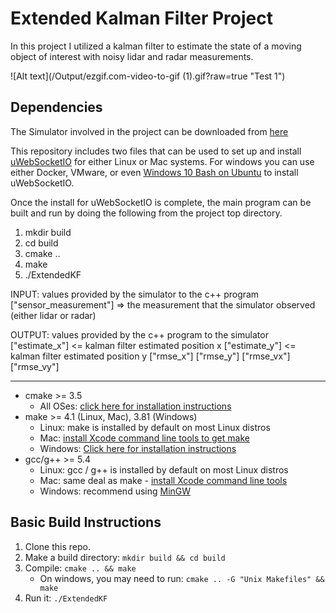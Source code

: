 # Extended Kalman Filter Project 
In this project I utilized a kalman filter to estimate the state of a moving object of interest with noisy lidar and radar measurements. 

![Alt text](/Output/ezgif.com-video-to-gif (1).gif?raw=true "Test 1")

## Dependencies

The Simulator involved in the project can be downloaded from [here](https://github.com/udacity/self-driving-car-sim/releases)

This repository includes two files that can be used to set up and install [uWebSocketIO](https://github.com/uWebSockets/uWebSockets) for either Linux or Mac systems. For windows you can use either Docker, VMware, or even [Windows 10 Bash on Ubuntu](https://www.howtogeek.com/249966/how-to-install-and-use-the-linux-bash-shell-on-windows-10/) to install uWebSocketIO.

Once the install for uWebSocketIO is complete, the main program can be built and run by doing the following from the project top directory.

1. mkdir build
2. cd build
3. cmake ..
4. make
5. ./ExtendedKF


INPUT: values provided by the simulator to the c++ program
["sensor_measurement"] => the measurement that the simulator observed (either lidar or radar)

OUTPUT: values provided by the c++ program to the simulator
["estimate_x"] <= kalman filter estimated position x
["estimate_y"] <= kalman filter estimated position y
["rmse_x"]
["rmse_y"]
["rmse_vx"]
["rmse_vy"]

---


* cmake >= 3.5
  * All OSes: [click here for installation instructions](https://cmake.org/install/)
* make >= 4.1 (Linux, Mac), 3.81 (Windows)
  * Linux: make is installed by default on most Linux distros
  * Mac: [install Xcode command line tools to get make](https://developer.apple.com/xcode/features/)
  * Windows: [Click here for installation instructions](http://gnuwin32.sourceforge.net/packages/make.htm)
* gcc/g++ >= 5.4
  * Linux: gcc / g++ is installed by default on most Linux distros
  * Mac: same deal as make - [install Xcode command line tools](https://developer.apple.com/xcode/features/)
  * Windows: recommend using [MinGW](http://www.mingw.org/)


## Basic Build Instructions

1. Clone this repo.
2. Make a build directory: `mkdir build && cd build`
3. Compile: `cmake .. && make` 
   * On windows, you may need to run: `cmake .. -G "Unix Makefiles" && make`
4. Run it: `./ExtendedKF `

